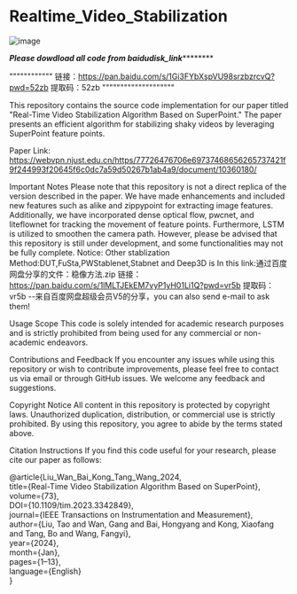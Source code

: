 # Realtime_Video_Stabilization
![image](https://github.com/liutao14/Realtime_Video_Stabilization/assets/110754123/eceda38a-292a-404c-b1f4-42a6bcc6c24c)

***************Please dowdload all code from baidudisk_link***********************

"""""""""""" 链接：https://pan.baidu.com/s/1Gi3FYbXspVU98srzbzrcvQ?pwd=52zb 
提取码：52zb """"""""""""""""""""


This repository contains the source code implementation for our paper titled "Real-Time Video Stabilization Algorithm Based on SuperPoint." The paper presents an efficient algorithm for stabilizing shaky videos by leveraging SuperPoint feature points.

Paper Link: https://webvpn.njust.edu.cn/https/77726476706e69737468656265737421f9f244993f20645f6c0dc7a59d50267b1ab4a9/document/10360180/

Important Notes
Please note that this repository is not a direct replica of the version described in the paper. We have made enhancements and included new features such as alike and zippypoint for extracting image features. Additionally, we have incorporated dense optical flow, pwcnet, and liteflownet for tracking the movement of feature points. Furthermore, LSTM is utilized to smoothen the camera path. However, please be advised that this repository is still under development, and some functionalities may not be fully complete.
Notice: Other stablization Method:DUT,FuSta,PWStablenet,Stabnet and Deep3D is In this link:通过百度网盘分享的文件：稳像方法.zip
链接：https://pan.baidu.com/s/1lMLTJEkEM7vyP1yH01Li1Q?pwd=vr5b 
提取码：vr5b 
--来自百度网盘超级会员V5的分享，you can also send e-mail to ask them!

Usage Scope
This code is solely intended for academic research purposes and is strictly prohibited from being used for any commercial or non-academic endeavors.

Contributions and Feedback
If you encounter any issues while using this repository or wish to contribute improvements, please feel free to contact us via email or through GitHub issues. We welcome any feedback and suggestions.

Copyright Notice
All content in this repository is protected by copyright laws. Unauthorized duplication, distribution, or commercial use is strictly prohibited. By using this repository, you agree to abide by the terms stated above.

Citation Instructions
If you find this code useful for your research, please cite our paper as follows:

@article{Liu_Wan_Bai_Kong_Tang_Wang_2024,  
  title={Real-Time Video Stabilization Algorithm Based on SuperPoint},  
  volume={73},  
  DOI={10.1109/tim.2023.3342849},  
  journal={IEEE Transactions on Instrumentation and Measurement},  
  author={Liu, Tao and Wan, Gang and Bai, Hongyang and Kong, Xiaofang and Tang, Bo and Wang, Fangyi},  
  year={2024},  
  month={Jan},  
  pages={1–13},  
  language={English}  
}




